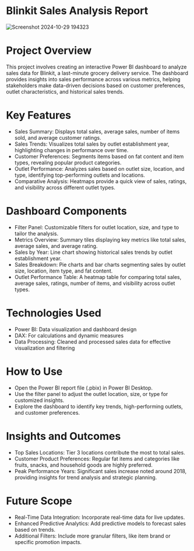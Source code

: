 # Blinkit Sales Analysis Report

![Screenshot 2024-10-29 194323](https://github.com/user-attachments/assets/25adf539-e07a-4559-a73d-8a259c769676)

# Project Overview

This project involves creating an interactive Power BI dashboard to analyze sales data for Blinkit, a last-minute grocery delivery service. The dashboard provides insights into sales performance across various metrics, helping stakeholders make data-driven decisions based on customer preferences, outlet characteristics, and historical sales trends.

# Key Features

- Sales Summary: Displays total sales, average sales, number of items sold, and average customer ratings.
- Sales Trends: Visualizes total sales by outlet establishment year, highlighting changes in performance over time.
- Customer Preferences: Segments items based on fat content and item types, revealing popular product categories.
- Outlet Performance: Analyzes sales based on outlet size, location, and type, identifying top-performing outlets and locations.
- Comparative Analysis: Heatmaps provide a quick view of sales, ratings, and visibility across different outlet types.

# Dashboard Components

- Filter Panel: Customizable filters for outlet location, size, and type to tailor the analysis.
- Metrics Overview: Summary tiles displaying key metrics like total sales, average sales, and average rating.
- Sales by Year: Line chart showing historical sales trends by outlet establishment year.
- Sales Breakdown: Pie charts and bar charts segmenting sales by outlet size, location, item type, and fat content.
- Outlet Performance Table: A heatmap table for comparing total sales, average sales, ratings, number of items, and visibility across outlet types.

# Technologies Used

- Power BI: Data visualization and dashboard design
- DAX: For calculations and dynamic measures
- Data Processing: Cleaned and processed sales data for effective visualization and filtering

# How to Use

- Open the Power BI report file (.pbix) in Power BI Desktop.
- Use the filter panel to adjust the outlet location, size, or type for customized insights.
- Explore the dashboard to identify key trends, high-performing outlets, and customer preferences.

# Insights and Outcomes

- Top Sales Locations: Tier 3 locations contribute the most to total sales.
- Customer Product Preferences: Regular fat items and categories like fruits, snacks, and household goods are highly preferred.
- Peak Performance Years: Significant sales increase noted around 2018, providing insights for trend analysis and strategic planning.

# Future Scope
- Real-Time Data Integration: Incorporate real-time data for live updates.
- Enhanced Predictive Analytics: Add predictive models to forecast sales based on trends.
- Additional Filters: Include more granular filters, like item brand or specific promotion impacts.
